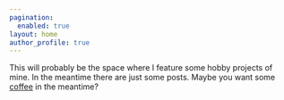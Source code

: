 ```yaml
---
pagination:
  enabled: true
layout: home
author_profile: true
---
```


This will probably be the space where I feature some hobby projects of mine. In the meantime
there are just some posts. Maybe you want some [coffee](/coffee/) in the meantime?

